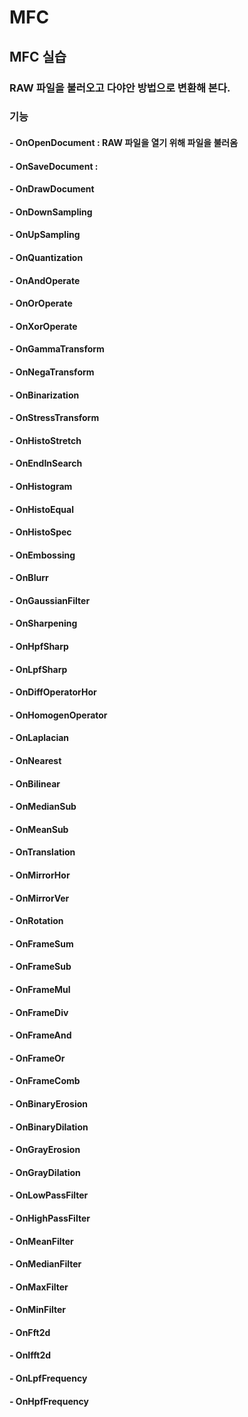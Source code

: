 # MFC

## MFC 실습
### RAW 파일을 불러오고 다야안 방법으로 변환해 본다.

### 기능
#### - OnOpenDocument : RAW 파일을 열기 위해 파일을 불러옴
#### - OnSaveDocument : 
#### - OnDrawDocument
#### - OnDownSampling
#### - OnUpSampling
#### - OnQuantization
#### - OnAndOperate
#### - OnOrOperate
#### - OnXorOperate
#### - OnGammaTransform
#### - OnNegaTransform
#### - OnBinarization
#### - OnStressTransform
#### - OnHistoStretch
#### - OnEndInSearch
#### - OnHistogram
#### - OnHistoEqual
#### - OnHistoSpec
#### - OnEmbossing
#### - OnBlurr
#### - OnGaussianFilter
#### - OnSharpening
#### - OnHpfSharp
#### - OnLpfSharp
#### - OnDiffOperatorHor
#### - OnHomogenOperator
#### - OnLaplacian
#### - OnNearest
#### - OnBilinear
#### - OnMedianSub
#### - OnMeanSub
#### - OnTranslation
#### - OnMirrorHor
#### - OnMirrorVer
#### - OnRotation
#### - OnFrameSum
#### - OnFrameSub
#### - OnFrameMul
#### - OnFrameDiv
#### - OnFrameAnd
#### - OnFrameOr
#### - OnFrameComb
#### - OnBinaryErosion
#### - OnBinaryDilation
#### - OnGrayErosion
#### - OnGrayDilation
#### - OnLowPassFilter
#### - OnHighPassFilter
#### - OnMeanFilter
#### - OnMedianFilter
#### - OnMaxFilter
#### - OnMinFilter
#### - OnFft2d
#### - OnIfft2d
#### - OnLpfFrequency
#### - OnHpfFrequency
